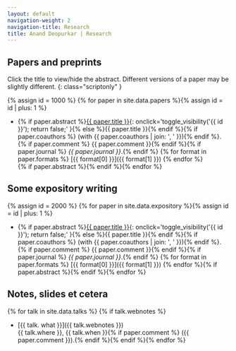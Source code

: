 ```yaml
---
layout: default
navigation-weight: 2
navigation-title: Research
title: Anand Deopurkar | Research 
---
```


<script type="text/javascript">
<!--
function toggle_visibility(id) {
	var e = document.getElementById(id);
	if(e.style.display == 'block')
		e.style.display = 'none';
	else
		e.style.display = 'block';
	}
//-->
</script>

<noscript>
<style type="text/css">
.summary{
	display: none;
}
	
.scriptonly{
  display: none;
}
</style>
</noscript>
	

## Papers and preprints

Click the title to view/hide the abstract. Different versions of a paper may be slightly different.
{: class="scriptonly" }

{% assign id = 1000 %}
{% for paper in site.data.papers %}{% assign id = id | plus: 1 %}
* {% if paper.abstract %}[{{ paper.title }}](#){: onclick='toggle_visibility(\'{{ id }}\'); return false;' }{% else %}{{ paper.title }}{% endif %}{% if paper.coauthors %} (with {{ paper.coauthors | join: ', ' }}){% endif %}.  
{% if paper.comment %} {{ paper.comment }}{% endif %}{% if paper.journal %} *{{ paper.journal }}*.{% endif %} {% for format in paper.formats %} [{{ format[0] }}]({{ format[1] }}) {% endfor %}  
{% if paper.abstract %}<span id="{{ id }}" class="summary">{{ paper.abstract }}</span>{% endif %}{% endfor %}

## Some expository writing

{% assign id = 2000 %}
{% for paper in site.data.expository %}{% assign id = id | plus: 1 %}
* {% if paper.abstract %}[{{ paper.title }}](#){: onclick='toggle_visibility(\'{{ id }}\'); return false;' }{% else %}{{ paper.title }}{% endif %}{% if paper.coauthors %} (with {{ paper.coauthors | join: ', ' }}){% endif %}.  
{% if paper.comment %} {{ paper.comment }}{% endif %}{% if paper.journal %} *{{ paper.journal }}*.{% endif %} {% for format in paper.formats %} [{{ format[0] }}]({{ format[1] }})   {% endfor %}{% if paper.abstract %}<span id="{{ id }}" class="summary">{{ paper.abstract }}</span>{% endif %}{% endfor %}

## Notes, slides et cetera

{% for talk in site.data.talks %}  {% if talk.webnotes %}
* [{{ talk. what }}]({{ talk.webnotes }})  
  {{ talk.where }}, {{ talk.when }}{% if paper.comment %} ({{ paper.comment }}).{% endif %}{% endif %}{% endfor %}
